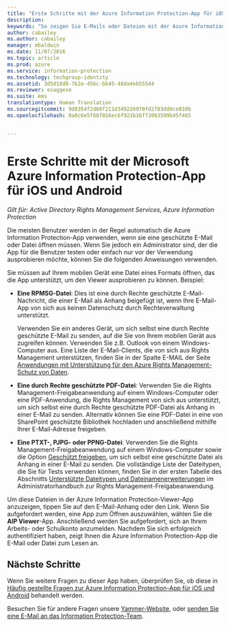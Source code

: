 ```yaml
---
title: "Erste Schritte mit der Azure Information Protection-App für iOS und Android | Azure Information Protection"
description: 
keywords: "So zeigen Sie E-Mails oder Dateien mit der Azure Information Protection-App für iOS und Android an"
author: cabailey
ms.author: cabailey
manager: mbaldwin
ms.date: 11/07/2016
ms.topic: article
ms.prod: azure
ms.service: information-protection
ms.technology: techgroup-identity
ms.assetid: 3d5d18d8-7b2e-456c-bb45-48da4eb55544
ms.reviewer: esaggese
ms.suite: ems
translationtype: Human Translation
ms.sourcegitcommit: 9d8354f2d68f211d349226970fd2f83dd0ce810b
ms.openlocfilehash: 0a0c6e5f68f016ec6f921b16ff3063599b45f465


---
```


# <a name="get-started-with-the-microsoft-azure-information-protection-app-for-ios-and-android"></a>Erste Schritte mit der Microsoft Azure Information Protection-App für iOS und Android

*Gilt für: Active Directory Rights Management Services, Azure Information Protection*

Die meisten Benutzer werden in der Regel automatisch die Azure Information Protection-App verwenden, wenn sie eine geschützte E-Mail oder Datei öffnen müssen. Wenn Sie jedoch ein Administrator sind, der die App für die Benutzer testen oder einfach nur vor der Verwendung ausprobieren möchte, können Sie die folgenden Anweisungen verwenden.

Sie müssen auf Ihrem mobilen Gerät eine Datei eines Formats öffnen, das die App unterstützt, um den Viewer ausprobieren zu können. Beispiel:

- **Eine RPMSG-Datei**: Dies ist eine durch Rechte geschützte E-Mail-Nachricht, die einer E-Mail als Anhang beigefügt ist, wenn Ihre E-Mail-App von sich aus keinen Datenschutz durch Rechteverwaltung unterstützt. 
    
    Verwenden Sie ein anderes Gerät, um sich selbst eine durch Rechte geschützte E-Mail zu senden, auf die Sie von Ihrem mobilen Gerät aus zugreifen können. Verwenden Sie z.B. Outlook von einem Windows-Computer aus. Eine Liste der E-Mail-Clients, die von sich aus Rights Management unterstützen, finden Sie in der Spalte E-MAIL der Seite [Anwendungen mit Unterstützung für den Azure Rights Management-Schutz von Daten](../get-started/requirements-applications.md).

- **Eine durch Rechte geschützte PDF-Datei**: Verwenden Sie die Rights Management-Freigabeanwendung auf einem Windows-Computer oder eine PDF-Anwendung, die Rights Management von sich aus unterstützt, um sich selbst eine durch Rechte geschützte PDF-Datei als Anhang in einer E-Mail zu senden. Alternativ können Sie eine PDF-Datei in eine von SharePoint geschützte Bibliothek hochladen und anschließend mithilfe Ihrer E-Mail-Adresse freigeben.

- **Eine PTXT-, PJPG- oder PPNG-Datei**: Verwenden Sie die Rights Management-Freigabeanwendung auf einem Windows-Computer sowie die Option [Geschützt freigeben](sharing-app-protect-by-email.md), um sich selbst eine geschützte Datei als Anhang in einer E-Mail zu senden. Die vollständige Liste der Dateitypen, die Sie für Tests verwenden können, finden Sie in der ersten Tabelle des Abschnitts [Unterstützte Dateitypen und Dateinamenerweiterungen](sharing-app-admin-guide-technical.md#supported-file-types-and-file-name-extensions) im Administratorhandbuch zur Rights Management-Freigabeanwendung. 

Um diese Dateien in der Azure Information Protection-Viewer-App anzuzeigen, tippen Sie auf den E-Mail-Anhang oder den Link. Wenn Sie aufgefordert werden, eine App zum Öffnen auszuwählen, wählen Sie die **AIP Viewer**-App. Anschließend werden Sie aufgefordert, sich an Ihrem Arbeits- oder Schulkonto anzumelden. Nachdem Sie sich erfolgreich authentifiziert haben, zeigt Ihnen die Azure Information Protection-App die E-Mail oder Datei zum Lesen an.

## <a name="next-steps"></a>Nächste Schritte

Wenn Sie weitere Fragen zu dieser App haben, überprüfen Sie, ob diese in [Häufig gestellte Fragen zur Azure Information Protection-App für iOS und Android](mobile-app-faq.md) behandelt werden. 

Besuchen Sie für andere Fragen unsere [Yammer-Website](https://www.yammer.com/AskIPTeam), oder [senden Sie eine E-Mail an das Information Protection-Team](mailto:askIPteam@microsoft.com?subject=Question%20about%20Azure%20Information%20Protection%20app).



<!--HONumber=Nov16_HO2-->


